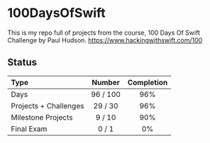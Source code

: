 # 100DaysOfSwift

This is my repo full of projects from the course, 100 Days Of Swift Challenge by Paul Hudson.
https://www.hackingwithswift.com/100

## Status

Type               | Number  | Completion
:---               |  :---:  |   :---:
Days           |  96 / 100 | 96%
Projects + Challenges |  29 / 30 | 96%
Milestone Projects |  9 / 10 | 90%
Final Exam         |  0 / 1  | 0%

